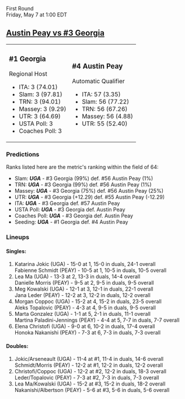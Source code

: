 First Round  
Friday, May 7 at 1:00 EDT
## [Austin Peay vs #3 Georgia](https://www.ncaa.com/game/5833663) 

<table><tr><td>  

### #1 Georgia  

Regional Host  
- ITA: 3 (74.01)  
- Slam: 3 (97.81)  
- TRN: 3 (94.01)  
- Massey: 3 (9.29)  
- UTR: 3 (64.69)  
- USTA Poll: 3  
- Coaches Poll: 3  

</td><td>  

### #4 Austin Peay  

Automatic Qualifier  
- ITA: 57 (3.35)  
- Slam: 56 (77.22)  
- TRN: 56 (67.26)  
- Massey: 56 (4.88)  
- UTR: 55 (52.40)  

</td></tr></table>  

 ### Predictions  

Ranks listed here are the metric's ranking within the field of 64:  
- Slam: ***UGA*** - #3 Georgia (99%) def. #56 Austin Peay (1%)  
- TRN: ***UGA*** - #3 Georgia (99%) def. #56 Austin Peay (1%)  
- Massey: ***UGA*** - #3 Georgia (75%) def. #56 Austin Peay (25%)  
- UTR: ***UGA*** - #3 Georgia (+12.29) def. #55 Austin Peay (-12.29)  
- ITA: ***UGA*** - #3 Georgia def. #57 Austin Peay  
- USTA Poll: ***UGA*** - #3 Georgia def. Austin Peay  
- Coaches Poll: ***UGA*** - #3 Georgia def. Austin Peay  
- Seeding: ***UGA*** - #1 Georgia def. #4 Austin Peay  

 ### Lineups  

 #### Singles:  
1. Katarina Jokic (UGA) - 15-0 at 1, 15-0 in duals, 24-1 overall  
  Fabienne Schmidt (PEAY) - 10-5 at 1, 10-5 in duals, 10-5 overall
2. Lea Ma (UGA) - 13-3 at 2, 13-3 in duals, 14-4 overall  
  Danielle Morris (PEAY) - 9-5 at 2, 9-5 in duals, 9-5 overall
3. Meg Kowalski (UGA) - 12-1 at 3, 12-1 in duals, 22-1 overall  
  Jana Leder (PEAY) - 12-2 at 3, 12-2 in duals, 12-2 overall
4. Morgan Coppoc (UGA) - 15-2 at 4, 15-2 in duals, 23-5 overall  
  Aleks Topalovic (PEAY) - 4-3 at 4, 9-5 in duals, 9-5 overall
5. Marta Gonzalez (UGA) - 1-1 at 5, 2-1 in duals, 11-1 overall  
  Martina Paladini-Jennings (PEAY) - 4-4 at 5, 7-7 in duals, 7-7 overall
6. Elena Christofi (UGA) - 9-0 at 6, 10-2 in duals, 17-4 overall  
  Honoka Nakanishi (PEAY) - 7-3 at 6, 7-3 in duals, 7-3 overall

 #### Doubles:  
1. Jokic/Arseneault (UGA) - 11-4 at #1, 11-4 in duals, 14-6 overall  
  Schmidt/Morris (PEAY) - 12-2 at #1, 12-2 in duals, 12-2 overall
2. Christofi/Coppoc (UGA) - 12-2 at #2, 12-2 in duals, 18-3 overall  
  Leder/Topalovic (PEAY) - 7-3 at #2, 7-3 in duals, 7-3 overall
3. Lea Ma/Kowalski (UGA) - 15-2 at #3, 15-2 in duals, 18-2 overall  
  Nakanishi/Albertson (PEAY) - 5-6 at #3, 5-6 in duals, 5-6 overall